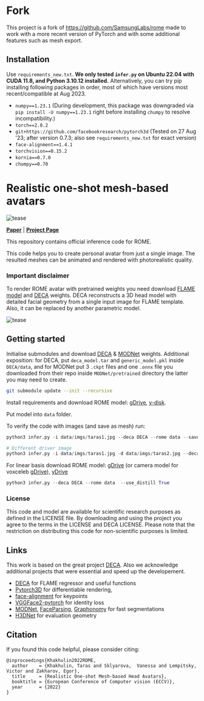 # Fork
This project is a fork of https://github.com/SamsungLabs/rome made to work with a more recent version of PyTorch and with some additional features such as mesh export.

## Installation
Use `requirements_new.txt`. **We only tested `infer.py` on Ubuntu 22.04 with CUDA 11.8, and Python 3.10.12 installed.**
Alternatively, you can try pip installing following packages in order, most of which have versions most recent/compatible at Aug 2023.
- `numpy==1.23.1` (During development, this package was downgraded via `pip install -U numpy==1.23.1` right before installing `chumpy` to resolve incompatibility.)
- `torch==2.0.2`
- `git+https://github.com/facebookresearch/pytorch3d` (Tested on 27 Aug '23; after version 0.7.3; also see `requirements_new.txt` for exact version)
- `face-alignment==1.4.1`
- `torchvision==0.15.2`
- `kornia==0.7.0`
- `chumpy==0.70`

# Realistic one-shot mesh-based avatars

![tease](media/tease.gif)

[**Paper**](https://arxiv.org/abs/2206.08343) | [**Project Page**](https://samsunglabs.github.io/rome)



This repository contains official inference code for ROME.

This code helps you to create personal avatar from just a single image. 
The resulted meshes can be animated and rendered with photorealistic quality.   


### Important disclaimer
To render ROME avatar with pretrained weights you need download [FLAME model](https://flame.is.tue.mpg.de/download.php) and [DECA](https://github.com/YadiraF/DECA) weights. 
DECA reconstructs a 3D head model with detailed facial geometry from a single input image for FLAME template.
Also, it can be replaced by another parametric model.


![tease](media/tease1.gif)

##  Getting started
Initialise submodules and download [DECA](https://github.com/YadiraF/DECA) & [MODNet](https://github.com/ZHKKKe/MODNet) weights.
Additional exposition: for DECA, put `deca_model.tar` and `generic_model.pkl` inside `DECA/data`, and
for MODNet put 3 `.ckpt` files and one `.onnx` file you downloaded from their repo inside `MODNet/pretrained` directory the latter you may need to create.

```sh
git submodule update --init --recursive
```

Install requirements and download ROME model: [gDrive](https://drive.google.com/file/d/1rLtc037Ra6Z6t0kp-gJ8P1ZKfzkKm070/view?usp=sharing), [y-disk](https://disk.yandex.ru/d/zfGijJPCbgNHUQ). 

Put model into ```data``` folder.

To verify the code with images (and save as mesh) run: 

```python
python3 infer.py -i data/imgs/taras1.jpg --deca DECA --rome data --save_mesh

# Different driver image
python3 infer.py -i data/imgs/taras1.jpg -d data/imgs/taras2.jpg --deca DECA --rome data --save_mesh
```

For linear basis download ROME model: [gDrive](https://drive.google.com/file/d/1Enw9MU9Xin77ws08y4pNqkMW0AyUIzv_/view?usp=share_link) (or camera model for voxceleb [gDrive](https://drive.google.com/file/d/1PXU96qfiCzaLxTS1TZKgoJZcwJ0n-mh6/view?usp=sharing)), [yDrive](https://disk.yandex.ru/d/u2hRXJGewJoCwQ)

```python
python3 infer.py --deca DECA --rome data  --use_distill True
```

### License

This code and model are available for scientific research purposes as defined in the LICENSE file. 
By downloading and using the project you agree to the terms in the LICENSE and DECA LICENSE.
Please note that the restriction on distributing this code for non-scientific purposes is limited.

## Links
This work is based on the great project [DECA](https://github.com/YadiraF/DECA). 
Also we acknowledge additional projects that were essential and speed up the developement.  
- [DECA](https://github.com/YadiraF/DECA) for FLAME regressor and useful functions 
- [Pytorch3D](https://pytorch3d.org/) for differentiable rendering,
- [face-alignment](https://github.com/1adrianb/face-alignment) for keypoints
- [VGGFace2-pytorch](https://github.com/cydonia999/VGGFace2-pytorch) for identity loss  
- [MODNet](https://github.com/ZHKKKe/MODNet), [FaceParsing](https://github.com/zllrunning/face-parsing.PyTorch), [Graphonomy](https://github.com/Gaoyiminggithub/Graphonomy) for fast segmentations   
- [H3DNet](https://github.com/) for evaluation geometry  


## Citation
If you found this code helpful, please consider citing: 

```
@inproceedings{Khakhulin2022ROME,
  author    = {Khakhulin, Taras and Sklyarova,  Vanessa and Lempitsky, Victor and Zakharov, Egor},
  title     = {Realistic One-shot Mesh-based Head Avatars},
  booktitle = {European Conference of Computer vision (ECCV)},
  year      = {2022}
}
```
